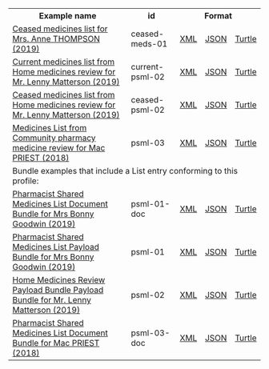 <table class="list" width="100%">            
   <tr>
     <th>Example name</th>
     <th>id</th>
     <th colspan="3">Format</th>
   </tr>
   <tr>
      <td><a href="List-ceased-meds-01.html">Ceased medicines list for Mrs. Anne THOMPSON (2019)</a></td>
      <td>ceased-meds-01</td>
      <td><a href="List-ceased-meds-01.xml.html">XML</a></td>
      <td><a href="List-ceased-meds-01.json.html">JSON</a></td>
      <td><a href="List-ceased-meds-01.ttl.html">Turtle</a></td>
   </tr>
   <tr>
      <td><a href="List-current-psml-02.html">Current medicines list from Home medicines review for Mr. Lenny Matterson (2019)</a></td>
      <td>current-psml-02</td>
      <td><a href="List-current-psml-02.xml.html">XML</a></td>
      <td><a href="List-current-psml-02.json.html">JSON</a></td>
      <td><a href="List-current-psml-02.ttl.html">Turtle</a></td>
   </tr>
   <tr>
      <td><a href="List-ceased-psml-02.html">Ceased medicines list from Home medicines review for Mr. Lenny Matterson (2019)</a></td>
      <td>ceased-psml-02</td>
      <td><a href="List-ceased-psml-02.xml.html">XML</a></td>
      <td><a href="List-ceased-psml-02.json.html">JSON</a></td>
      <td><a href="List-ceased-psml-02.ttl.html">Turtle</a></td>
   </tr>
   <tr>
      <td><a href="List-psml-03.html">Medicines List from Community pharmacy medicine review for Mac PRIEST (2018)</a></td>
      <td>psml-03</td>
      <td><a href="List-psml-03.xml.html">XML</a></td>
      <td><a href="List-psml-03.json.html">JSON</a></td>
      <td><a href="List-psml-03.ttl.html">Turtle</a></td>
   </tr>
   <tr>
      <td colspan="5">Bundle examples that include a List entry conforming to this profile:</td>
   </tr>
   <tr>
      <td><a href="Bundle-psml-01-doc.html">Pharmacist Shared Medicines List Document Bundle for Mrs Bonny Goodwin (2019)</a></td>
      <td>psml-01-doc</td>
      <td><a href="Bundle-psml-01-doc.xml.html">XML</a></td>
      <td><a href="Bundle-psml-01-doc.json.html">JSON</a></td>
      <td><a href="Bundle-psml-01-doc.ttl.html">Turtle</a></td>
   </tr>
   <tr>
      <td><a href="Bundle-psml-01.html">Pharmacist Shared Medicines List Payload Bundle for Mrs Bonny Goodwin (2019)</a></td>
      <td>psml-01</td>
      <td><a href="Bundle-psml-01.xml.html">XML</a></td>
      <td><a href="Bundle-psml-01.json.html">JSON</a></td>
      <td><a href="Bundle-psml-01.ttl.html">Turtle</a></td>
   </tr>
   <tr>
      <td><a href="Bundle-psml-02.html">Home Medicines Review Payload Bundle Payload Bundle for Mr. Lenny Matterson (2019)</a></td>
      <td>psml-02</td>
      <td><a href="Bundle-psml-02.xml.html">XML</a></td>
      <td><a href="Bundle-psml-02.json.html">JSON</a></td>
      <td><a href="Bundle-psml-02.ttl.html">Turtle</a></td>
   </tr>
   <tr>
      <td><a href="Bundle-psml-03-doc.html">Pharmacist Shared Medicines List Document Bundle for Mac PRIEST (2018)</a></td>
      <td>psml-03-doc</td>
      <td><a href="Bundle-psml-03-doc.xml.html">XML</a></td>
      <td><a href="Bundle-psml-03-doc.json.html">JSON</a></td>
      <td><a href="Bundle-psml-03-doc.ttl.html">Turtle</a></td>
   </tr>
</table>